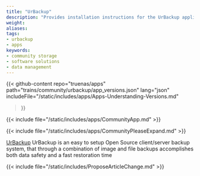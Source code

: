 ```yaml
---
title: "UrBackup"
description: "Provides installation instructions for the UrBackup application in TrueNAS."
weight: 
aliases:
tags:
- urbackup
- apps
keywords:
- community storage
- software solutions
- data management
---
```


{{< github-content 
    repo="truenas/apps"
    path="trains/community/urbackup/app_versions.json"
    lang="json"
	includeFile="/static/includes/apps/Apps-Understanding-Versions.md"
>}}

{{< include file="/static/includes/apps/CommunityApp.md" >}}

{{< include file="/static/includes/apps/CommunityPleaseExpand.md" >}}

<a href="https://github.com/uroni/urbackup_backend">UrBackup</a> UrBackup is an easy to setup Open Source client/server backup system, that through a combination of image and file backups accomplishes both data safety and a fast restoration time

{{< include file="/static/includes/ProposeArticleChange.md" >}}
